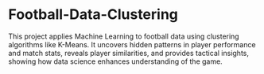 # Football-Data-Clustering
This project applies Machine Learning to football data using clustering algorithms like K-Means. It uncovers hidden patterns in player performance and match stats, reveals player similarities, and provides tactical insights, showing how data science enhances understanding of the game.
